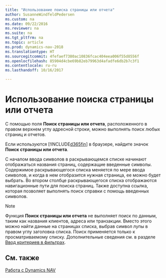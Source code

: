 ```yaml
---
title: "Использование поиска страницы или отчета"
author: SusanneWindfeldPedersen
ms.custom: na
ms.date: 09/22/2016
ms.reviewer: na
ms.suite: na
ms.tgt_pltfrm: na
ms.topic: article
ms.prod: dynamics-nav-2018
ms.translationtype: HT
ms.sourcegitcommit: 4fefaef7380ac10836fcac404eea006f55d8556f
ms.openlocfilehash: 85904d4cbe69b82eb79963d4afadfe6db2b7c3f1
ms.contentlocale: ru-ru
ms.lasthandoff: 10/16/2017

---
```


# <a name="using-search-for-page-or-report"></a>Использование поиска страницы или отчета
С помощью поля **Поиск страницы или отчета**, расположенного в правом верхнем углу адресной строки, можно выполнять поиск любых страниц и отчетов.

Если используются [!INCLUDE[d365fin](includes/d365fin_md.md)] в браузере, найдите значок **Поиск страницы или отчета**.

С началом ввода символов в раскрывающемся списке начинают отображаться названия страниц, содержащие введенные символы. Содержимое раскрывающегося списка меняется по мере ввода символов, и когда в нем отобразится нужная страница, ее можно будет выбрать. Во втором столбце раскрывающегося списка отображаются навигационные пути для поиска страниц. Также доступна ссылка, которая позволяет выполнять поиск справки с помощь введенных символов.

> [!NOTE]  
>   Функция **Поиск страницы или отчета** не выполняет поиск по данным, таким как названия клиентов, адреса или транзакции. Вместо этого можно найти данные на страницах списка, выбрав символ лупы в правом углу заголовка списка. Поиск применяется только к просматриваемому списку. Дополнительные сведения см. в разделе [Ввод критериев в фильтрах](ui-enter-criteria-filters.md).  

## <a name="see-also"></a>См. также
[Работа с Dynamics NAV](ui-work-product.md)

